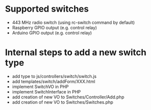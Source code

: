# Supported switches
- 443 MHz  radio switch (using rc-switch command by default)
- Raspberry GPIO output (e.g. control relay)
- Arduino GPIO output (e.g. control relay)

# Internal steps to add a new switch type
 - add type to js/controllers/switch/switch.js
 - add templates/switch/addForm/XXX.html
 - implement SwitchVO in PHP
 - implement SwitchInterface in PHP
 - add creation of new VO to Switches/Controller/Add.php
 - add creation of new VO to Switches/Switches.php
